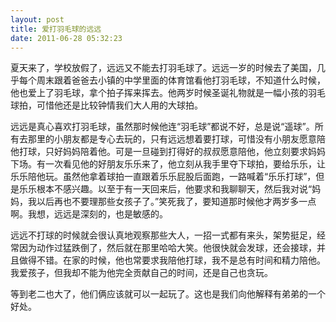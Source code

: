 ```yaml
---
layout: post
title: 爱打羽毛球的远远
date: 2011-06-28 05:32:23
---
```




夏天来了，学校放假了，远远又不能去打羽毛球了。远远一岁的时候去了美国，几乎每个周末跟着爸爸去小镇的中学里面的体育馆看他打羽毛球，不知道什么时候，他也爱上了羽毛球，拿个拍子挥来挥去。他两岁时候圣诞礼物就是一幅小孩的羽毛球拍，可惜他还是比较钟情我们大人用的大球拍。


远远是真心喜欢打羽毛球，虽然那时候他连“羽毛球”都说不好，总是说“遥球”。所有去那里的小朋友都是专心去玩的，只有远远想着要打球，可惜没有小朋友愿意陪他打球，只好妈妈陪着他。可是一旦碰到打得好的叔叔愿意陪他，他立刻要求妈妈下场。有一次看见他的好朋友乐乐来了，他立刻从我手里夺下球拍，要给乐乐，让乐乐陪他玩。虽然他拿着球拍一直跟着乐乐屁股后面跑，一路喊着“乐乐打球”，但是乐乐根本不感兴趣。以至于有一天回来后，他要求和我聊聊天，然后我对说“妈妈，我以后再也不要理那些女孩子了。”笑死我了，要知道那时候他才两岁多一点啊。我想，远远是深刻的，也是敏感的。


远远不打球的时候就会很认真地观察那些大人，一招一式都有来头，架势挺足，经常因为动作过猛跌倒了，然后就在那里哈哈大笑。他很快就会发球，还会接球，并且做得不错。在家的时候，他也常要求我陪他打球，我不是总有时间和精力陪他。我爱孩子，但我却不能为他完全贡献自己的时间，还是自己也贪玩。

等到老二也大了，他们俩应该就可以一起玩了。这也是我们向他解释有弟弟的一个好处。


